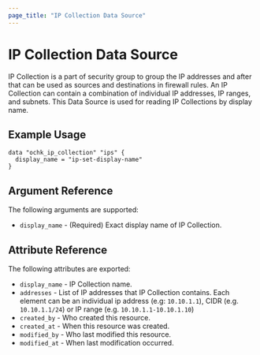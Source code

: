 ```yaml
---
page_title: "IP Collection Data Source"
---
```


# IP Collection Data Source

IP Collection is a part of security group to group the IP addresses and after that can be used as sources and destinations in firewall rules. An IP Collection can contain a combination of individual IP addresses, IP ranges, and subnets. 
This Data Source is used for reading IP Collections by display name. 

## Example Usage

```hcl
data "ochk_ip_collection" "ips" {
  display_name = "ip-set-display-name"
}
```

## Argument Reference

The following arguments are supported:

* `display_name` - (Required) Exact display name of IP Collection.

## Attribute Reference

The following attributes are exported:
 * `display_name` - IP Collection name. 
 * `addresses` - List of IP addresses that IP Collection contains. Each element can be an individual ip address (e.g: `10.10.1.1`), CIDR (e.g. `10.10.1.1/24`) or IP range (e.g. `10.10.1.1-10.10.1.10`)
 * `created_by` - Who created this resource.
 * `created_at` - When this resource was created.
 * `modified_by` - Who last modified this resource. 
 * `modified_at` - When last modification occurred. 
     
 
